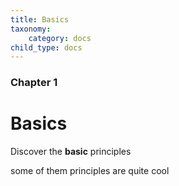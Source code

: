 ```yaml
---
title: Basics
taxonomy:
    category: docs
child_type: docs
---
```


### Chapter 1

# Basics

Discover the **basic** principles

some of them principles are quite cool
